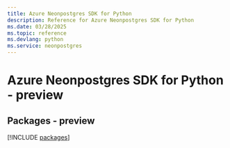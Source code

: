 ```yaml
---
title: Azure Neonpostgres SDK for Python
description: Reference for Azure Neonpostgres SDK for Python
ms.date: 03/28/2025
ms.topic: reference
ms.devlang: python
ms.service: neonpostgres
---
```

# Azure Neonpostgres SDK for Python - preview
## Packages - preview
[!INCLUDE [packages](neonpostgres-index.md)]